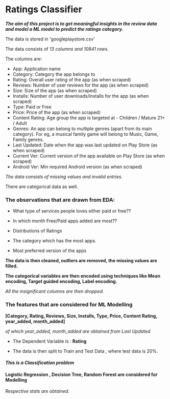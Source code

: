 # Ratings Classifier

***The aim of this project is to get meaningful insights in the review data and model a ML model to predict the ratings category.***

The data is stored in 'googleplaystore.csv'

The data consists of *13 columns and 10841 rows.*

The columns are:

- App: Application name
- Category: Category the app belongs to
- Rating: Overall user rating of the app (as when scraped)
- Reviews: Number of user reviews for the app (as when scraped)
- Size: Size of the app (as when scraped)
- Installs: Number of user downloads/installs for the app (as when scraped)
- Type: Paid or Free
- Price: Price of the app (as when scraped)
- Content Rating: Age group the app is targeted at - Children / Mature 21+ / Adult
- Genres: An app can belong to multiple genres (apart from its main category). For eg, a musical family game will belong to Music, Game, Family genres.
- Last Updated: Date when the app was last updated on Play Store (as when scraped)
- Current Ver: Current version of the app available on Play Store (as when scraped)
- Android Ver: Min required Android version (as when scraped)

*The data consists of missing values and invalid entries.*

There are categorical data as well.





### The observations that are drawn from EDA:

- What type of services people loves either paid or free??

- In which month Free/Paid apps added are most??

- Distributions of Ratings

- The category which has the most apps.

- Most preferred version of the apps

  

**The data is then cleaned, outliers are removed, the missing values are filled.**

**The categorical variables are then encoded using techniques like Mean encoding, Target guided encoding, Label encoding.**

*All the insignificant columns are then dropped.*







### The features that are considered for ML Modelling 



**[Category, Rating, Reviews, Size, Installs, Type, Price, Content Rating, year_added, month_added]**

*of which year_added, month_added are obtained from Last Updated*





- The Dependent Variable is : **Rating**

- The data is then split to Train and Test Data , where test data is 20%.



#### *This is a **Classification** problem*

#### Logistic Regression , Decision Tree, Random Forest are considered for Modelling

   *Respective stats are obtained.*

